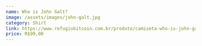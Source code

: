 ```yaml
---
name: Who is John Galt?
image: /assets/images/john-galt.jpg
category: Shirt
link: https://www.refugiobitcoin.com.br/produto/camiseta-who-is-john-galt/
price: R$99,00
---
```

